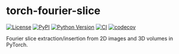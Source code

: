 # torch-fourier-slice

[![License](https://img.shields.io/pypi/l/torch-fourier-slice.svg?color=green)](https://github.com/alisterburt/torch-fourier-slice/raw/main/LICENSE)
[![PyPI](https://img.shields.io/pypi/v/torch-fourier-slice.svg?color=green)](https://pypi.org/project/torch-fourier-slice)
[![Python Version](https://img.shields.io/pypi/pyversions/torch-fourier-slice.svg?color=green)](https://python.org)
[![CI](https://github.com/alisterburt/torch-fourier-slice/actions/workflows/ci.yml/badge.svg)](https://github.com/alisterburt/torch-fourier-slice/actions/workflows/ci.yml)
[![codecov](https://codecov.io/gh/alisterburt/torch-fourier-slice/branch/main/graph/badge.svg)](https://codecov.io/gh/alisterburt/torch-fourier-slice)

Fourier slice extraction/insertion from 2D images and 3D volumes in PyTorch.

